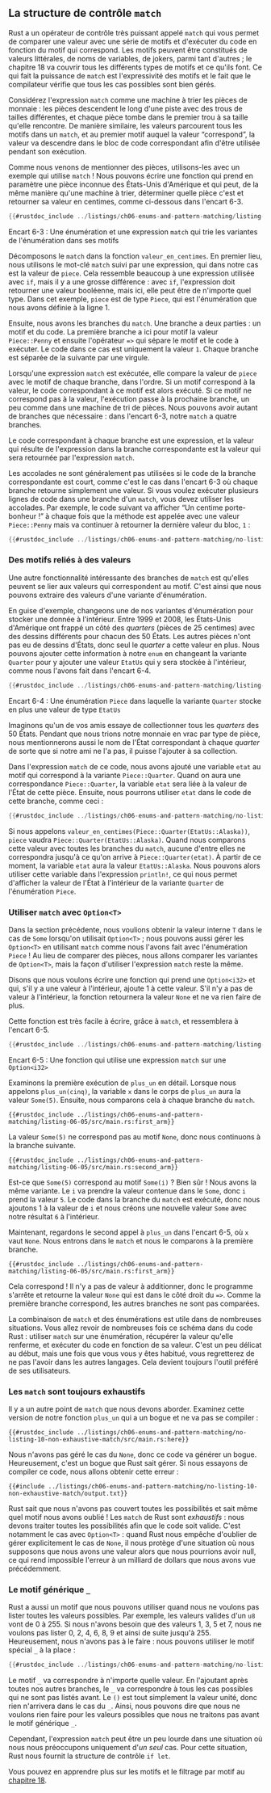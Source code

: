 <!--
## The `match` Control Flow Operator
-->

## La structure de contrôle `match`

<!--
Rust has an extremely powerful control flow operator called `match` that allows
you to compare a value against a series of patterns and then execute code based
on which pattern matches. Patterns can be made up of literal values, variable
names, wildcards, and many other things; Chapter 18 covers all the different
kinds of patterns and what they do. The power of `match` comes from the
expressiveness of the patterns and the fact that the compiler confirms that all
possible cases are handled.
-->

Rust a un opérateur de contrôle très puissant appelé `match` qui vous permet de
comparer une valeur avec une série de motifs et d'exécuter du code en fonction
du motif qui correspond. Les motifs peuvent être constitués de valeurs
littérales, de noms de variables, de jokers, parmi tant d'autres ; le
chapitre 18 va couvrir tous les différents types de motifs et ce qu'ils font. Ce
qui fait la puissance de `match` est l'expressivité des motifs et le fait que le
compilateur vérifie que tous les cas possibles sont bien gérés.

<!--
Think of a `match` expression as being like a coin-sorting machine: coins slide
down a track with variously sized holes along it, and each coin falls through
the first hole it encounters that it fits into. In the same way, values go
through each pattern in a `match`, and at the first pattern the value “fits,”
the value falls into the associated code block to be used during execution.
-->

Considérez l'expression `match` comme une machine à trier les pièces de
monnaie : les pièces descendent le long d'une piste avec des trous de tailles
différentes, et chaque pièce tombe dans le premier trou à sa taille qu'elle
rencontre. De manière similaire, les valeurs parcourent tous les motifs dans un
`match`, et au premier motif auquel la valeur “correspond”, la valeur va
descendre dans le bloc de code correspondant afin d'être utilisée pendant son
exécution.

<!--
Because we just mentioned coins, let’s use them as an example using `match`! We
can write a function that can take an unknown United States coin and, in a
similar way as the counting machine, determine which coin it is and return its
value in cents, as shown here in Listing 6-3.
-->

Comme nous venons de mentionner des pièces, utilisons-les avec un exemple qui
utilise `match` ! Nous pouvons écrire une fonction qui prend en paramètre une
pièce inconnue des États-Unis d'Amérique et qui peut, de la même manière qu'une
machine à trier, déterminer quelle pièce c'est et retourner sa valeur en
centimes, comme ci-dessous dans l'encart 6-3.

<!-- markdownlint-disable -->
<!--
```rust
{{#rustdoc_include ../listings-sources/ch06-enums-and-pattern-matching/listing-06-03/src/main.rs:here}}
```
-->
<!-- markdownlint-restore -->

```rust
{{#rustdoc_include ../listings/ch06-enums-and-pattern-matching/listing-06-03/src/main.rs:here}}
```

<!--
<span class="caption">Listing 6-3: An enum and a `match` expression that has
the variants of the enum as its patterns</span>
-->

<span class="caption">Encart 6-3 : Une énumération et une expression `match` qui
trie les variantes de l'énumération dans ses motifs</span>

<!--
Let’s break down the `match` in the `value_in_cents` function. First, we list
the `match` keyword followed by an expression, which in this case is the value
`coin`. This seems very similar to an expression used with `if`, but there’s a
big difference: with `if`, the expression needs to return a Boolean value, but
here, it can be any type. The type of `coin` in this example is the `Coin` enum
that we defined on line 1.
-->

Décomposons le `match` dans la fonction `valeur_en_centimes`. En premier lieu,
nous utilisons le mot-clé `match` suivi par une expression, qui dans notre cas
est la valeur de `piece`. Cela ressemble beaucoup à une expression utilisée avec
`if`, mais il y a une grosse différence : avec `if`, l'expression doit retourner
une valeur booléenne, mais ici, elle peut être de n'importe quel type. Dans cet
exemple, `piece` est de type `Piece`, qui est l'énumération que nous avons
définie à la ligne 1.

<!--
Next are the `match` arms. An arm has two parts: a pattern and some code. The
first arm here has a pattern that is the value `Coin::Penny` and then the `=>`
operator that separates the pattern and the code to run. The code in this case
is just the value `1`. Each arm is separated from the next with a comma.
-->

Ensuite, nous avons les branches du `match`. Une branche a deux parties : un
motif et du code. La première branche a ici pour motif la valeur `Piece::Penny`
et ensuite l'opérateur `=>` qui sépare le motif et le code à exécuter. Le code
dans ce cas est uniquement la valeur `1`. Chaque branche est séparée de la
suivante par une virgule.

<!--
When the `match` expression executes, it compares the resulting value against
the pattern of each arm, in order. If a pattern matches the value, the code
associated with that pattern is executed. If that pattern doesn’t match the
value, execution continues to the next arm, much as in a coin-sorting machine.
We can have as many arms as we need: in Listing 6-3, our `match` has four arms.
-->

Lorsqu'une expression `match` est exécutée, elle compare la valeur de `piece`
avec le motif de chaque branche, dans l'ordre. Si un motif correspond à la
valeur, le code correspondant à ce motif est alors exécuté. Si ce motif ne
correspond pas à la valeur, l'exécution passe à la prochaine branche, un peu
comme dans une machine de tri de pièces. Nous pouvons avoir autant de branches
que nécessaire : dans l'encart 6-3, notre `match` a quatre branches.

<!--
The code associated with each arm is an expression, and the resulting value of
the expression in the matching arm is the value that gets returned for the
entire `match` expression.
-->

Le code correspondant à chaque branche est une expression, et la valeur qui
résulte de l'expression dans la branche correspondante est la valeur qui sera
retournée par l'expression `match`.

<!--
Curly brackets typically aren’t used if the match arm code is short, as it is
in Listing 6-3 where each arm just returns a value. If you want to run multiple
lines of code in a match arm, you can use curly brackets. For example, the
following code would print “Lucky penny!” every time the method was called with
a `Coin::Penny` but would still return the last value of the block, `1`:
-->

Les accolades ne sont généralement pas utilisées si le code de la branche
correspondante est court, comme c'est le cas dans l'encart 6-3 où chaque branche
retourne simplement une valeur. Si vous voulez exécuter plusieurs lignes de
code dans une branche d'un `match`, vous devez utiliser les accolades. Par
exemple, le code suivant va afficher “Un centime porte-bonheur !” à chaque fois
que la méthode est appelée avec une valeur `Piece::Penny` mais va continuer à
retourner la dernière valeur du bloc, `1` :

<!-- markdownlint-disable -->
<!--
```rust
{{#rustdoc_include ../listings-sources/ch06-enums-and-pattern-matching/no-listing-08-match-arm-multiple-lines/src/main.rs:here}}
```
-->
<!-- markdownlint-restore -->

```rust
{{#rustdoc_include ../listings/ch06-enums-and-pattern-matching/no-listing-08-match-arm-multiple-lines/src/main.rs:here}}
```

<!--
### Patterns that Bind to Values
-->

### Des motifs reliés à des valeurs

<!--
Another useful feature of match arms is that they can bind to the parts of the
values that match the pattern. This is how we can extract values out of enum
variants.
-->

Une autre fonctionnalité intéressante des branches de `match` est qu'elles
peuvent se lier aux valeurs qui correspondent au motif. C'est ainsi que nous
pouvons extraire des valeurs d'une variante d'énumération.

<!--
As an example, let’s change one of our enum variants to hold data inside it.
From 1999 through 2008, the United States minted quarters with different
designs for each of the 50 states on one side. No other coins got state
designs, so only quarters have this extra value. We can add this information to
our `enum` by changing the `Quarter` variant to include a `UsState` value stored
inside it, which we’ve done here in Listing 6-4.
-->

En guise d'exemple, changeons une de nos variantes d'énumération pour stocker
une donnée à l'intérieur. Entre 1999 et 2008, les États-Unis d'Amérique ont
frappé un côté des *quarters* (pièces de 25 centimes) avec des dessins
différents pour chacun des 50 États. Les autres pièces n'ont pas eu de dessins
d'États, donc seul le *quarter* a cette valeur en plus. Nous pouvons ajouter
cette information à notre `enum` en changeant la variante `Quarter` pour y
ajouter une valeur `EtatUs` qui y sera stockée à l'intérieur, comme nous
l'avons fait dans l'encart 6-4.

<!-- markdownlint-disable -->
<!--
```rust
{{#rustdoc_include ../listings-sources/ch06-enums-and-pattern-matching/listing-06-04/src/main.rs:here}}
```
-->
<!-- markdownlint-restore -->

```rust
{{#rustdoc_include ../listings/ch06-enums-and-pattern-matching/listing-06-04/src/main.rs:here}}
```

<!--
<span class="caption">Listing 6-4: A `Coin` enum in which the `Quarter` variant
also holds a `UsState` value</span>
-->

<span class="caption">Encart 6-4 : Une énumération `Piece` dans laquelle la
variante `Quarter` stocke en plus une valeur de type `EtatUs`</span>

<!--
Let’s imagine that a friend of ours is trying to collect all 50 state quarters.
While we sort our loose change by coin type, we’ll also call out the name of
the state associated with each quarter so if it’s one our friend doesn’t have,
they can add it to their collection.
-->

Imaginons qu'un de vos amis essaye de collectionner tous les *quarters* des 50
États. Pendant que nous trions notre monnaie en vrac par type de pièce, nous
mentionnerons aussi le nom de l'État correspondant à chaque *quarter* de sorte
que si notre ami ne l'a pas, il puisse l'ajouter à sa collection.

<!--
In the match expression for this code, we add a variable called `state` to the
pattern that matches values of the variant `Coin::Quarter`. When a
`Coin::Quarter` matches, the `state` variable will bind to the value of that
quarter’s state. Then we can use `state` in the code for that arm, like so:
-->

Dans l'expression `match` de ce code, nous avons ajouté une variable `etat` au
motif qui correspond à la variante `Piece::Quarter`. Quand on aura une
correspondance `Piece::Quarter`, la variable `etat` sera liée à la valeur de
l'État de cette pièce. Ensuite, nous pourrons utiliser `etat` dans le code de
cette branche, comme ceci :

<!-- markdownlint-disable -->
<!--
```rust
{{#rustdoc_include ../listings-sources/ch06-enums-and-pattern-matching/no-listing-09-variable-in-pattern/src/main.rs:here}}
```
-->
<!-- markdownlint-restore -->

```rust
{{#rustdoc_include ../listings/ch06-enums-and-pattern-matching/no-listing-09-variable-in-pattern/src/main.rs:here}}
```

<!--
If we were to call `value_in_cents(Coin::Quarter(UsState::Alaska))`, `coin`
would be `Coin::Quarter(UsState::Alaska)`. When we compare that value with each
of the match arms, none of them match until we reach `Coin::Quarter(state)`. At
that point, the binding for `state` will be the value `UsState::Alaska`. We can
then use that binding in the `println!` expression, thus getting the inner
state value out of the `Coin` enum variant for `Quarter`.
-->

Si nous appelons `valeur_en_centimes(Piece::Quarter(EtatUs::Alaska))`, `piece`
vaudra `Piece::Quarter(EtatUs::Alaska)`. Quand nous comparons cette valeur avec
toutes les branches du `match`, aucune d'entre elles ne correspondra jusqu'à ce
qu'on arrive à `Piece::Quarter(etat)`. À partir de ce moment, la variable `etat`
aura la valeur `EtatUs::Alaska`. Nous pouvons alors utiliser cette variable dans
l'expression `println!`, ce qui nous permet d'afficher la valeur de l'État à
l'intérieur de la variante `Quarter` de l'énumération `Piece`.

<!--
### Matching with `Option<T>`
-->

### Utiliser `match` avec `Option<T>`

<!--
In the previous section, we wanted to get the inner `T` value out of the `Some`
case when using `Option<T>`; we can also handle `Option<T>` using `match` as we
did with the `Coin` enum! Instead of comparing coins, we’ll compare the
variants of `Option<T>`, but the way that the `match` expression works remains
the same.
-->

Dans la section précédente, nous voulions obtenir la valeur interne `T` dans le
cas de `Some` lorsqu'on utilisait `Option<T>` ; nous pouvons aussi gérer les
`Option<T>` en utilisant `match` comme nous l'avons fait avec l'énumération
`Piece` ! Au lieu de comparer des pièces, nous allons comparer les variantes
de `Option<T>`, mais la façon d'utiliser l'expression `match` reste la même.

<!--
Let’s say we want to write a function that takes an `Option<i32>` and, if
there’s a value inside, adds 1 to that value. If there isn’t a value inside,
the function should return the `None` value and not attempt to perform any
operations.
-->

Disons que nous voulons écrire une fonction qui prend une `Option<i32>` et qui,
s'il y a une valeur à l'intérieur, ajoute 1 à cette valeur. S'il n'y a pas de
valeur à l'intérieur, la fonction retournera la valeur `None` et ne va rien
faire de plus.

<!--
This function is very easy to write, thanks to `match`, and will look like
Listing 6-5.
-->

Cette fonction est très facile à écrire, grâce à `match`, et ressemblera à
l'encart 6-5.

<!-- markdownlint-disable -->
<!--
```rust
{{#rustdoc_include ../listings-sources/ch06-enums-and-pattern-matching/listing-06-05/src/main.rs:here}}
```
-->
<!-- markdownlint-restore -->

```rust
{{#rustdoc_include ../listings/ch06-enums-and-pattern-matching/listing-06-05/src/main.rs:here}}
```

<!--
<span class="caption">Listing 6-5: A function that uses a `match` expression on
an `Option<i32>`</span>
-->

<span class="caption">Encart 6-5 : Une fonction qui utilise une expression
`match` sur une `Option<i32>`</span>

<!--
Let’s examine the first execution of `plus_one` in more detail. When we call
`plus_one(five)`, the variable `x` in the body of `plus_one` will have the
value `Some(5)`. We then compare that against each match arm.
-->

Examinons la première exécution de `plus_un` en détail. Lorsque nous appelons
`plus_un(cinq)`, la variable `x` dans le corps de `plus_un` aura la valeur
`Some(5)`. Ensuite, nous comparons cela à chaque branche du `match`.

<!-- markdownlint-disable -->
<!--
```rust,ignore
{{#rustdoc_include ../listings-sources/ch06-enums-and-pattern-matching/listing-06-05/src/main.rs:first_arm}}
```
-->
<!-- markdownlint-restore -->

```rust,ignore
{{#rustdoc_include ../listings/ch06-enums-and-pattern-matching/listing-06-05/src/main.rs:first_arm}}
```

<!--
The `Some(5)` value doesn’t match the pattern `None`, so we continue to the
next arm.
-->

La valeur `Some(5)` ne correspond pas au motif `None`, donc nous continuons à la
branche suivante.

<!-- markdownlint-disable -->
<!--
```rust,ignore
{{#rustdoc_include ../listings-sources/ch06-enums-and-pattern-matching/listing-06-05/src/main.rs:second_arm}}
```
-->
<!-- markdownlint-restore -->

```rust,ignore
{{#rustdoc_include ../listings/ch06-enums-and-pattern-matching/listing-06-05/src/main.rs:second_arm}}
```

<!--
Does `Some(5)` match `Some(i)`? Why yes it does! We have the same variant. The
`i` binds to the value contained in `Some`, so `i` takes the value `5`. The
code in the match arm is then executed, so we add 1 to the value of `i` and
create a new `Some` value with our total `6` inside.
-->

Est-ce que `Some(5)` correspond au motif `Some(i)` ? Bien sûr ! Nous avons la
même variante. Le `i` va prendre la valeur contenue dans le `Some`, donc `i`
prend la valeur `5`. Le code dans la branche du `match` est exécuté, donc nous
ajoutons 1 à la valeur de `i` et nous créons une nouvelle valeur `Some` avec
notre résultat `6` à l'intérieur.

<!--
Now let’s consider the second call of `plus_one` in Listing 6-5, where `x` is
`None`. We enter the `match` and compare to the first arm.
-->

Maintenant, regardons le second appel à `plus_un` dans l'encart 6-5, où `x` vaut
`None`. Nous entrons dans le `match` et nous le comparons à la première branche.

<!-- markdownlint-disable -->
<!--
```rust,ignore
{{#rustdoc_include ../listings-sources/ch06-enums-and-pattern-matching/listing-06-05/src/main.rs:first_arm}}
```
-->
<!-- markdownlint-restore -->

```rust,ignore
{{#rustdoc_include ../listings/ch06-enums-and-pattern-matching/listing-06-05/src/main.rs:first_arm}}
```

<!--
It matches! There’s no value to add to, so the program stops and returns the
`None` value on the right side of `=>`. Because the first arm matched, no other
arms are compared.
-->

Cela correspond ! Il n'y a pas de valeur à additionner, donc le programme
s'arrête et retourne la valeur `None` qui est dans le côté droit du `=>`. Comme
la première branche correspond, les autres branches ne sont pas comparées.

<!--
Combining `match` and enums is useful in many situations. You’ll see this
pattern a lot in Rust code: `match` against an enum, bind a variable to the
data inside, and then execute code based on it. It’s a bit tricky at first, but
once you get used to it, you’ll wish you had it in all languages. It’s
consistently a user favorite.
-->

La combinaison de `match` et des énumérations est utile dans de nombreuses
situations. Vous allez revoir de nombreuses fois ce schéma dans du code Rust :
utiliser `match` sur une énumération, récupérer la valeur qu'elle renferme, et
exécuter du code en fonction de sa valeur. C'est un peu délicat au début, mais
une fois que vous vous y êtes habitué, vous regretterez de ne pas l'avoir dans
les autres langages. Cela devient toujours l'outil préféré de ses utilisateurs.

<!--
### Matches Are Exhaustive
-->

### Les `match` sont toujours exhaustifs

<!--
There’s one other aspect of `match` we need to discuss. Consider this version
of our `plus_one` function that has a bug and won’t compile:
-->

Il y a un autre point de `match` que nous devons aborder. Examinez cette version
de notre fonction `plus_un` qui a un bogue et ne va pas se compiler :

<!-- markdownlint-disable -->
<!--
```rust,ignore,does_not_compile
{{#rustdoc_include ../listings-sources/ch06-enums-and-pattern-matching/no-listing-10-non-exhaustive-match/src/main.rs:here}}
```
-->
<!-- markdownlint-restore -->

```rust,ignore,does_not_compile
{{#rustdoc_include ../listings/ch06-enums-and-pattern-matching/no-listing-10-non-exhaustive-match/src/main.rs:here}}
```

<!--
We didn’t handle the `None` case, so this code will cause a bug. Luckily, it’s
a bug Rust knows how to catch. If we try to compile this code, we’ll get this
error:
-->

Nous n'avons pas géré le cas du `None`, donc ce code va générer un bogue.
Heureusement, c'est un bogue que Rust sait gérer. Si nous essayons de compiler
ce code, nous allons obtenir cette erreur :

<!-- markdownlint-disable -->
<!--
```console
{{#include ../listings-sources/ch06-enums-and-pattern-matching/no-listing-10-non-exhaustive-match/output.txt}}
```
-->
<!-- markdownlint-restore -->

```console
{{#include ../listings/ch06-enums-and-pattern-matching/no-listing-10-non-exhaustive-match/output.txt}}
```

<!--
Rust knows that we didn’t cover every possible case and even knows which
pattern we forgot! Matches in Rust are *exhaustive*: we must exhaust every last
possibility in order for the code to be valid. Especially in the case of
`Option<T>`, when Rust prevents us from forgetting to explicitly handle the
`None` case, it protects us from assuming that we have a value when we might
have null, thus making the billion-dollar mistake discussed earlier impossible.
-->

Rust sait que nous n'avons pas couvert toutes les possibilités et sait même quel
motif nous avons oublié ! Les `match` de Rust sont *exhaustifs* : nous devons
traiter toutes les possibilités afin que le code soit valide. C'est notamment le
cas avec `Option<T>` : quand Rust nous empêche d'oublier de gérer explicitement
le cas de `None`, il nous protège d'une situation où nous supposons que nous
avons une valeur alors que nous pourrions avoir null, ce qui rend impossible
l'erreur à un milliard de dollars que nous avons vue précédemment.

<!--
### The `_` Placeholder
-->

### Le motif générique `_`

<!--
Rust also has a pattern we can use when we don’t want to list all possible
values. For example, a `u8` can have valid values of 0 through 255. If we only
care about the values 1, 3, 5, and 7, we don’t want to have to list out 0, 2,
4, 6, 8, 9 all the way up to 255. Fortunately, we don’t have to: we can use the
special pattern `_` instead:
-->

Rust a aussi un motif que nous pouvons utiliser quand nous ne voulons pas lister
toutes les valeurs possibles. Par exemple, les valeurs valides d'un `u8` vont de
0 à 255. Si nous n'avons besoin que des valeurs 1, 3, 5 et 7, nous ne voulons
pas lister 0, 2, 4, 6, 8, 9 et ainsi de suite jusqu'à 255. Heureusement, nous
n'avons pas à le faire : nous pouvons utiliser le motif spécial `_` à la place :

<!-- markdownlint-disable -->
<!--
```rust
{{#rustdoc_include ../listings-sources/ch06-enums-and-pattern-matching/no-listing-11-underscore-placeholder/src/main.rs:here}}
```
-->
<!-- markdownlint-restore -->

```rust
{{#rustdoc_include ../listings/ch06-enums-and-pattern-matching/no-listing-11-underscore-placeholder/src/main.rs:here}}
```

<!--
The `_` pattern will match any value. By putting it after our other arms, the
`_` will match all the possible cases that aren’t specified before it. The `()`
is just the unit value, so nothing will happen in the `_` case. As a result, we
can say that we want to do nothing for all the possible values that we don’t
list before the `_` placeholder.
-->

Le motif `_` va correspondre à n'importe quelle valeur. En l'ajoutant après
toutes nos autres branches, le `_` va correspondre à tous les cas possibles qui
ne sont pas listés avant. Le `()` est tout simplement la valeur unité, donc rien
n'arrivera dans le cas du `_`. Ainsi, nous pouvons dire que nous ne voulons rien
faire pour les valeurs possibles que nous ne traitons pas avant le motif
générique `_`.

<!--
However, the `match` expression can be a bit wordy in a situation in which we
care about only *one* of the cases. For this situation, Rust provides `if let`.
-->

Cependant, l'expression `match` peut être un peu lourde dans une situation où
nous nous préoccupons uniquement d'*un seul* cas. Pour cette situation, Rust
nous fournit la structure de contrôle `if let`.

<!--
More about patterns and matching can be found in [chapter 18][ch18-00-patterns].
-->

Vous pouvez en apprendre plus sur les motifs et le filtrage par motif au
[chapitre 18][ch18-00-patterns].

<!--
[ch18-00-patterns]:
ch18-00-patterns.html
-->

[ch18-00-patterns]:
ch18-00-patterns.html
